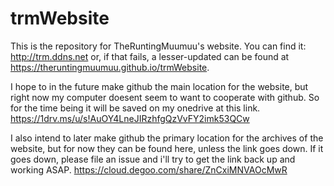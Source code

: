 # trmWebsite
This is the repository for TheRuntingMuumuu's website. You can find it: http://trm.ddns.net or, if that fails, a lesser-updated can be found at https://theruntingmuumuu.github.io/trmWebsite. 

I hope to in the future make github the main location for the website, but right now my computer doesent seem to want to cooperate with github. So for the time being it will be saved on my onedrive at this link. https://1drv.ms/u/s!AuOY4LneJIRzhfgQzVvFY2imk53QCw

I also intend to later make github the primary location for the archives of the website, but for now they can be found here, unless the link goes down. If it goes down, please file an issue and i'll try to get the link back up and working ASAP. https://cloud.degoo.com/share/ZnCxiMNVAOcMwR
